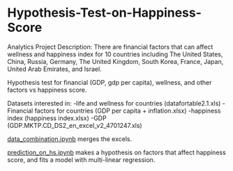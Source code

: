 # Hypothesis-Test-on-Happiness-Score
Analytics Project Description: There are financial factors that can affect wellness and happiness index for 10 countries including The United States, China, Russia, Germany, The United Kingdom, South Korea, France, Japan, United Arab Emirates, and Israel.

Hypothesis test for financial (GDP, gdp per capita), wellness, and other factors vs happiness score.

Datasets interested in: 
-life and wellness for countries (datafortable2.1.xls)
-Financial factors for countries (GDP per capita + inflation.xlsx)
-happiness index (happiness index.xlsx)
-GDP (GDP.MKTP.CD_DS2_en_excel_v2_4701247.xls)

[data_combination.ipynb](https://github.com/yuyao-cyber/Hypothesis-Test-on-Happiness-Score/blob/main/data_combination.ipynb) merges the excels.

[prediction_on_hs.ipynb](https://github.com/yuyao-cyber/Hypothesis-Test-on-Happiness-Score/blob/main/prediction_on_hs.ipynb) makes a hypothesis on factors that affect happiness score, and fits a model with multi-linear regression.

